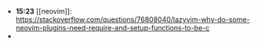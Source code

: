 - **15:23** [[neovim]]:  https://stackoverflow.com/questions/76808040/lazyvim-why-do-some-neovim-plugins-need-require-and-setup-functions-to-be-c
-